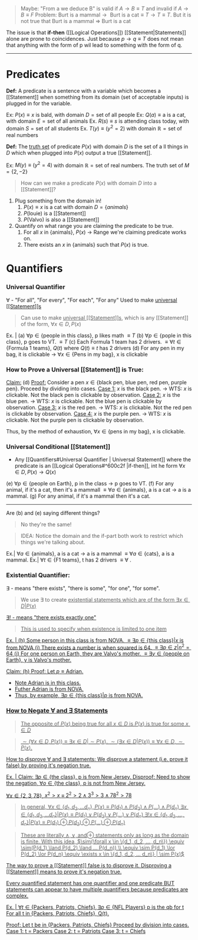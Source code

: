 
> Maybe: $\text{"From a we deduce B" is valid if } A \rightarrow B \equiv T \text{ and invalid if } A \rightarrow B \equiv F$
> Problem: $\text{Burt is a mammal} \rightarrow \text{ Burt is a cat} \equiv T \rightarrow T \equiv T$. But it is not true that Burt is a mammal $\Rightarrow$ Burt is a cat

The issue is that <b>if-then</b> ([[Logical Operations]]) [[Statement|Statements]] alone are prone to coincidences.  Just because $p \rightarrow q \equiv T$ does not mean that anything with the form of p wil lead to something with the form of q.

---

# Predicates
<b>Def:</b> A predicate is a sentence with a variable which becomes a [[Statement]] when something from its domain (set of acceptable inputs) is plugged in for the variable.

Ex: $P(x) \equiv x$ is bald, with domain $D = { \text{set of all people} }$
Ex: $Q(a) \equiv \text{a is a cat}$, with domain $E = \text{set of all animals}$
Ex. $R(s) \equiv s$ is attending class today, with domain $S = \text{set of all students}$
Ex. $T(y) \equiv (y^2 = 2)$ with domain $\mathbb{R} = \text{set of real numbers}$

<b>Def:</b> The <u>truth set</u> of predicate $P(x)$ with domain $D$ is the set of a
ll things in $D$ which when plugged into $P(x)$ output a true [[Statement]].

Ex: $M(y) \equiv (y^2 = 4)$ with domain $\mathbb{R} = \text{set of real numbers}$. The truth set of $M = \{2, -2\}$

>How can we make a predicate $P(x)$ with domain $D$ into a [[Statement]]?

1. Plug something from the domain in!
	1. $P(x) \equiv x$ is a cat with domain $D = \{animals\}$
	2. $P(\text{louie})$ is a [[Statement]]
	3. $P(\text{Valvo})$ is also a [[Statement]]
2. Quantify on what range you are claiming the predicate to be true.
	1. For all $x$ in $\{\text{animals}\}$, $P(x)$ $\rightarrow$ Range we're claiming predicate works on.
	2. There exists an $x$ in $\{\text{animals}\}$ such  that $P(x)$ is true.

# Quantifiers
### Universal Quantifier
$\forall$ - "For all", "For every", "For each", "For any"
Used to make <u>universal [[Statement]]s</u>

>Can use to make <u>universal [[Statement]]s</u>, which is any [[Statement]] of the form, $\forall x \in D, P(x)$

Ex. | 
	(a) $\forall p \in \{ \text{people in this class}\}$, p likes math $\equiv T$
	(b) $\forall p \in \{\text{pople in this class}\}$, p goes to VT. $\equiv T$
	(c) Each Formula 1 team has 2 drivers. $\equiv \forall t \in \{\text{Formula 1 teams}\}$, $Q(t)$ where $Q(t) \equiv t$ has 2 drivers
	(d) For any pen in my bag, it is clickable -> $\forall x \in \{\text{Pens in my bag}\}$, x is clickable 

### How to Prove a Universal [[Statement]] is True:
<u>Claim:</u> (d)
<u>Proof:</u> Consider a pen $x \in \{\text{black pen, blue pen, red pen, purple pen}\}$.  Proceed by dividing into cases.
	<u>Case 1:</u> $x$ is the black pen. -> WTS: $x$ is clickable.  Not the black pen is clickable by observation.
	<u>Case 2:</u> $x$ is the blue pen. -> WTS: $x$ is clickable.  Not the blue pen is clickable by observation.
	<u>Case 3:</u> $x$ is the red pen. -> WTS: $x$ is clickable.  Not the red pen is clickable by observation.
	<u>Case 4:</u> $x$ is the purple pen. -> WTS: $x$ is clickable.  Not the purple pen is clickable by observation.

Thus, by the method of exhaustion, $\forall x \in \{\text{pens in my bag}\}$, x is clickable.

### Universal Conditional [[Statement]]
- Any [[Quantifiers#Universal Quantifier | Universal Statement]] where the predicate is an [[Logical Operations#^600c2f |if-then]], int he form $\forall x \in D, P(x) \rightarrow Q(x)$

(e) $\forall p \in \{\text{people on Earth}\}$, p in the class $\rightarrow$ p goes to VT.
(f) For any animal, if it's a cat, then it's a mammall $\equiv \forall a \in \{\text{animals}\}$, a is a cat $\rightarrow$ a is a mammal.
(g) For any animal, if it's a mammal then it's a cat.

---

Are (b) and (e) saying different things?
>No they're the same!

>IDEA: Notice the domain and the if-part both work to restrict which things we're talking about.

Ex.| $\forall a \in \{\text{animals}\}$, a is a cat $\rightarrow$ a is a mammal $\equiv \forall a \in \{\text{cats}\}$, a is a mammal.
Ex.| $\forall t \in \{\text{F1 teams}\}$, t has 2 drivers $\equiv \forall$ .

### Existential Quantifier:
$\exists$ - means "there exists", "there is some", "for one", "for some".
> We use $\exists$ to create <u>existential statements</i> which are of the form $\exists x \in D | P(x)$ 

$\exists!$ - means "there exists exactly one"
> This is used to specify when existence is limited to one item

Ex. |
	(h) Some person in this class is from NOVA. $\equiv \exists p \in \{\text{this class}\} | x \text{ is from NOVA}$
	(i) There exists a number is when squared is 64. $\equiv \exists p \in z | n^2 = 64$
	(j) For one person on Earth, they are Valvo's mother. $\equiv \exists y \in \{\text{people on Earth}\}$, y is Valvo's mother.

<u>Claim:</u> (h)
<u>Proof:</u> Let $p \equiv \text{Adrian}$.

- Note Adrian is in this class.
- Futher Adrian is from NOVA.
- Thus, by example, $\exists p \in \{\text{this class}\} | p$ is from NOVA.

### How to Negate $\forall$ and $\exists$ Statements
>The opposite of $P(x)$ being true for all $x \in D$ is $P(x)$ is true for some $x \in D$

>$\sim (\forall x \in D, P(x)) \equiv \exists x \in D | \sim P(x)$.
>$\sim (\exists x \in D | P(x)) \equiv \forall x \in D, \sim P(x)$.

How to disprove $\forall$ and $\exists$ statements:
	We disprove a statement (i.e. prove it false) by proving it's negation true.

Ex. |
	<u>Claim:</u> $\exists p \in \{\text{the class}\}$, p is from New Jersey.
	<u>Disproof:</u> Need to show the negation, $\forall o \in \{\text{the class}\}$, p is not from New Jersey.

$\forall x \in \{2, 3, 78\}$, $x^2 > x$ $\equiv$ $2^2>2 \land 3^3>3 \land 78^2>78$ 
> In general, $\forall x \in \{d_1, d_2, ... d_n\}, P(x) \equiv P(d_1) \land P(d_2) \land P(...) \land P(d_n)$
> $\exists x \in \{d_1,d_2,...d_n\} | P(x) \equiv P(d_1) \lor P(d_2) \lor P(...) \lor P(d_n)$
> $\exists! x \in \{d_1, d_2, ..., d_n\} | P(x) \equiv P(d_1) \oplus P(d_2) \oplus P(...) \oplus P(d_n)$

> These are literally $\land, \lor, \text{and} \oplus$ statements only as long as the domain is finite.
> With this idea, $\sim(\forall x \in \{d_1, d_2, ..., d_n\}) \equiv \sim(P(d_1) \land P(d_2) \land ... P(d_n)) \\ \equiv \sim P(d_1) \lor P(d_2) \lor P(d_n) \equiv \exists x \in \{d_1, d_2, ... d_n\} | \sim P(x)$

The way to prove a [[Statement]] false is to disprove it.
Disproving a [[Statement]] means to prove it's negation true.

Every quantified statement has <u>one</u> quantifier and <u>one</u> predicate BUT statements can appear to have multiple quantifiers because predicates are complex.

Ex. |
$\forall t \in \{\text{Packers, Patriots, Chiefs}\}, \exists p \in \{\text{NFL Players}\} \text{ p is the qb for t}$
For all t in {Packers, Patriots, Chiefs}, Q(t).

<u>Proof:</u> Let t be in {Packers, Patriots, Chiefs}
Proceed by division into cases.
<u>Case 1:</u> t = Packers
<u>Case 2:</u> t = Patriots 
<u>Case 3:</u> t = Chiefs 